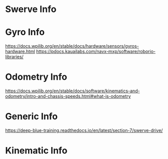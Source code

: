 # Swerve Info

# Gyro Info
https://docs.wpilib.org/en/stable/docs/hardware/sensors/gyros-hardware.html 
https://pdocs.kauailabs.com/navx-mxp/software/roborio-libraries/
# Odometry Info
https://docs.wpilib.org/en/stable/docs/software/kinematics-and-odometry/intro-and-chassis-speeds.html#what-is-odometry 

# Generic Info
https://deep-blue-training.readthedocs.io/en/latest/section-7/swerve-drive/

# Kinematic Info